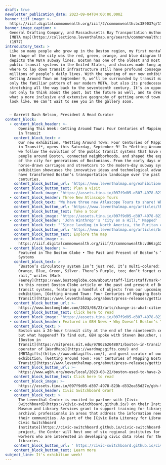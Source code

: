 ```yaml
---
draft: true
newsletter_publication_date: 2023-09-04T04:00:00.000Z
banner_iiif_image: >-
  https://iiif.digitalcommonwealth.org/iiif/2/commonwealth:bc389037q/17,17,3945,1172/2000,/0/default.jpg
banner_image_caption: >
  General Drafting Company, and Massachusetts Bay Transportation Authority,
  [MBTA map](https://collections.leventhalmap.org/search/commonwealth:xs55pv17h)
  (1977)
introductory_text: >
  Like so many people who grew up in the Boston region, my first mental map of
  the shape of the city was the red, green, orange, and blue diagram that
  depicts the MBTA subway lines. Boston has one of the oldest and most extensive
  public transit systems in the United States, and choices made long ago about
  where to lay down transit infrastructure still have profound consequences on
  millions of people’s daily lives. With the opening of our new exhibition
  Getting Around Town on September 9, we’ll be surrounded by transit maps: not
  only the familiar pattern of our modern MBTA, but also its predecessors
  stretching all the way back to the seventeenth century. It’s an opportunity
  not only to think about the past, but the future as well, and to dream about
  what a more inclusive and extensive geography of getting around town might
  look like. We can’t wait to see you in the gallery soon.


  — Garrett Dash Nelson, President & Head Curator
content_block:
  - content_block_header: >-
      Opening This Week: Getting Around Town: Four Centuries of Mapping Boston
      in Transit 
    content_block_text: >
      Our new exhibition, *Getting Around Town: Four Centuries of Mapping Boston
      in Transit*, opens this Saturday, September 9! In *Getting Around Town*,
      we follow the evolution of the public transit systems that have shuttled
      people around Boston, connected neighborhoods, and shaped the experience
      of the city for generations of Bostonians. From the early days of
      horse-drawn carriages and streetcars to the modern-day subway system, the
      exhibition showcases the innovative ideas and technological advances that
      have transformed Boston’s transportation landscape over the past four
      centuries.
    content_block_button_url: 'https://www.leventhalmap.org/exhibitions/'
    content_block_button_text: Plan a visit
    content_block_image: 'https://assets.tina.io/097f9d05-d307-4978-823b-d332ea55d27e/GAT-news.jpeg'
  - content_block_header: Three New Atlascope Tours
    content_block_text: "We have three new Atlascope Tours to share! Whether mapping out the sites of an influential photography collection, learning about changing university campuses, or uncovering the hidden history of Massachusetts’s role in the rubber industry,\_Atlascope Tours\_allow you—as either the creator or the tour-taker—to take a stroll through Boston history, exploring the city from the comfort of your couch and screen. \n"
    content_block_button_url: 'https://www.leventhalmap.org/articles/three-new-atlascope-tours/'
    content_block_button_text: Take a tour
    content_block_image: 'https://assets.tina.io/097f9d05-d307-4978-823b-d332ea55d27e/tours-3.png'
  - content_block_header: 'John Winthrop''s "City on a Hill," Mapped'
    content_block_text: "“Since landing in North America, the Puritan colonists had relied on the expertise of Indigenous peoples as they walked forests, farms, and pathways that Algonquian-speaking peoples had created. When the English got lost, Algonquians rescued them. When the English traveled, Algonquians guided them,” writes\_[Nathan Braccio](https://nathanbraccio.com/), Assistant Professor of History at [Lesley University](https://lesley.edu/about/faculty-staff-directory/nathan-braccio), in this new digital publication looking at Indigenous presence in one of the earliest maps of the Massachusetts Bay colony. This digital work is part of the Leventhal Center’s\_[Small Grants for Early Career Digital Publications](http://leventhalmap.org/research/digital-publication-small-grants/)\_program.\n"
    content_block_button_url: 'https://www.leventhalmap.org/articles/braccio-winthrop-map/'
    content_block_button_text: Explore the map
    content_block_image: >-
      https://iiif.digitalcommonwealth.org/iiif/2/commonwealth:vd66zg12n/2340,1522,1536,1850/1200,/0/default.jpg
  - content_block_header: >-
      Featured in The Boston Globe • The Past and Present of Boston’s Transit
      Systems 
    content_block_text: >
      “Boston’s circulatory system isn’t just red. It’s multi-colored: Red,
      Orange, Blue, Green, Silver. There’s Purple, too; don’t forget commuter
      rail,” writes [Mark
      Feeney](https://www.bostonglobe.com/about/staff-list/staff/mark-feeney/?p1=Article_Byline)
      in this recent Boston Globe article on the past and present of Boston’s
      transit systems, featuring a handful of objects from our upcoming
      exhibition, [Getting Around Town: Four Centuries of Mapping Boston in
      Transit](https://www.leventhalmap.org/about/press-releases/getting-around-town-opens-fall-2023/). 
    content_block_button_url: >-
      https://www.bostonglobe.com/2023/08/23/arts/change-is-what-cities-do-nothing-drives-that-change-like-mass-transit/
    content_block_button_text: Click here to read
    content_block_image: 'https://assets.tina.io/097f9d05-d307-4978-823b-d332ea55d27e/bos-globe.png'
  - content_block_header: Featured in GBH News • Why Doesn’t Boston’s T Run 24/7?
    content_block_text: >
      Boston was a 24-hour transit city at the end of the nineteenth century,
      but what happened? To find out, GBH spoke with Steven Beaucher, author of
      [Boston in
      Transit](https://mitpress.mit.edu/9780262048071/boston-in-transit/),
      operator of [WardMaps](https://wardmapsgifts.com/) and
      [MBTAgifts](https://www.mbtagifts.com/), and guest curator of our upcoming
      exhibition, [Getting Around Town: Four Centuries of Mapping Boston in
      Transit](https://www.leventhalmap.org/about/press-releases/getting-around-town-opens-fall-2023/). 
    content_block_button_url: >-
      https://www.wgbh.org/news/local/2023-08-22/boston-used-to-have-24-hour-train-service-will-all-night-mbta-service-ever-exist 
    content_block_button_text: Click here to read
    content_block_image: >-
      https://assets.tina.io/097f9d05-d307-4978-823b-d332ea55d27e/gbh-transit.png
  - content_block_header: Civic Switchboard Grant
    content_block_text: >
      The Leventhal Center is excited to partner with [Civic
      Switchboard](https://civic-switchboard.github.io/) on their Institute of
      Museum and Library Services grant to support training for library and
      archival professionals in areas that address the information needs of
      their communities. As part of the [Civic Data Literacy for Libraries: A
      Civic Switchboard
      Institute](https://civic-switchboard.github.io/civic-switchboard-institute/)
      project, the Center will host one of six regional institutes for library
      workers who are interested in developing civic data roles for their
      libraries.
    content_block_button_url: ' https://civic-switchboard.github.io/civic-switchboard-institute/'
    content_block_button_text: Learn more
subject_line: It's exhibition week!
---
```













